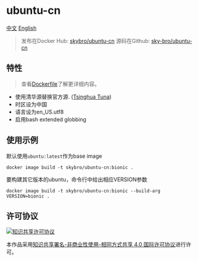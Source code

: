# ubuntu-cn

[中文](./README-zh_CN.md)  [English](./README.md)

> 发布在Docker Hub: [skybro/ubuntu-cn](https://hub.docker.com/r/skybro/ubuntu-cn/)
> 源码在Github: [sky-bro/ubuntu-cn](https://github.com/sky-bro/ubuntu-cn)

## 特性

> 查看[Dockerfile](./Dockerfile)了解更详细内容。

* 使用清华源替换官方源. ([Tsinghua Tuna](https://mirror.tuna.tsinghua.edu.cn/help/ubuntu/))
* 时区设为中国
* 语言设为en_US.utf8
* 启用bash extended globbing

## 使用示例

默认使用`ubuntu:latest`作为base image

```shell
docker image build -t skybro/ubuntu-cn:bionic .
```

要构建其它版本的ubuntu，命令行中给出相应VERSION参数

```shell
docker image build -t skybro/ubuntu-cn:bionic --build-arg VERSION=bionic .
```

## 许可协议

[![知识共享许可协议](https://i.creativecommons.org/l/by-nc/4.0/88x31.png)](https://creativecommons.org/licenses/by-nc-sa/4.0/deed.zh)

本作品采用[知识共享署名-非商业性使用-相同方式共享 4.0 国际许可协议](https://creativecommons.org/licenses/by-nc-sa/4.0/deed.zh)进行许可。
